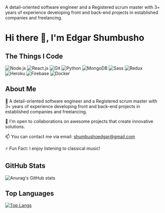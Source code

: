 A detail-oriented software engineer and a Registered scrum master with 3+ years of experience developing front and back-end projects in established companies and freelancing. 
# Hi there 👋, I'm Edgar Shumbusho

## The Things I Code
![Node.js](https://img.shields.io/badge/Node.js-339933?style=for-the-badge&logo=node.js&logoColor=white)
![React.js](https://img.shields.io/badge/React.js-61DAFB?style=for-the-badge&logo=react&logoColor=white)
![Git](https://img.shields.io/badge/Git-F05032?style=for-the-badge&logo=git&logoColor=white)
![Python](https://img.shields.io/badge/Python-3776AB?style=for-the-badge&logo=python&logoColor=white)
![MongoDB](https://img.shields.io/badge/MongoDB-47A248?style=for-the-badge&logo=mongodb&logoColor=white)
![Sass](https://img.shields.io/badge/Sass-CC6699?style=for-the-badge&logo=sass&logoColor=white)
![Redux](https://img.shields.io/badge/Redux-764ABC?style=for-the-badge&logo=redux&logoColor=white)
![Heroku](https://img.shields.io/badge/Heroku-430098?style=for-the-badge&logo=heroku&logoColor=white)
![Firebase](https://img.shields.io/badge/Firebase-FFCA28?style=for-the-badge&logo=firebase&logoColor=black)
![Docker](https://img.shields.io/badge/Docker-2496ED?style=for-the-badge&logo=docker&logoColor=white)


## About Me
🔭 A detail-oriented software engineer and a Registered scrum master with 3+ years of experience developing front and back-end projects in established companies and freelancing. 

👯 I'm open to collaborations on awesome projects that create innovative solutions.

📫 You can contact me via email: [shumbushoedgar@gmail.com](mailto:shumbushoedgar@gmail.com)

⚡ Fun Fact: I enjoy listening to classical music!

## GitHub Stats
![Anurag's GitHub stats](https://github-readme-stats.vercel.app/api?username=edgar929&show_icons=true&theme=dark)

## Top Languages
[![Top Langs](https://github-readme-stats.vercel.app/api/top-langs/?username=edgar929&layout=compact&theme=dark)](https://github.com/edgar929)
